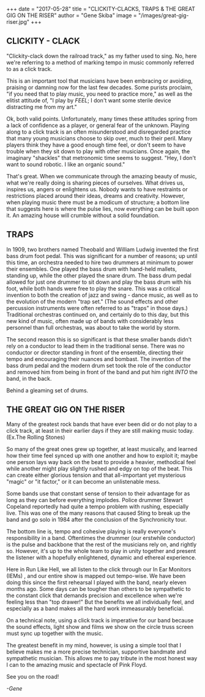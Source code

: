 +++
date = "2017-05-28"
title = "CLICKITY-CLACKS, TRAPS & THE GREAT GIG ON THE RISER"
author = "Gene Skiba"
image = "/images/great-gig-riser.jpg"
+++

## CLICKITY - CLACK

"Clickity-clack down the railroad track," as my father used to sing. No, here we're referring to a method of marking tempo in music commonly referred to as a click track.

This is an important tool that musicians have been embracing or avoiding, praising or damning now for the last few decades. Some purists proclaim, "if you need that to play music, you need to practice more," as well as the elitist attitude of, "I play by _FEEL_; I don't want some sterile device distracting me from my art."

Ok, both valid points. Unfortunately, many times these attitudes spring from a lack of confidence as a player, or general fear of the unknown. Playing along to a click track is an often misunderstood and disregarded practice that many young musicians choose to skip over, much to their peril. Many players think they have a good enough time feel, or don't seem to have trouble when they sit down to play with other musicians. Once again, the imaginary "shackles" that metronomic time seems to suggest. "Hey, I don't want to sound robotic. I like an organic sound."

That's great. When we communicate through the amazing beauty of music, what we're really doing is sharing pieces of ourselves. What drives us, inspires us, angers or enlightens us. Nobody wants to have restraints or restrictions placed around their ideas, dreams and creativity. However, when playing music there must be a modicum of structure; a bottom line that suggests here is where the pulse lies, now everything can be built upon it. An amazing house will crumble without a solid foundation.

## TRAPS

In 1909, two brothers named Theobald and William Ludwig invented the first bass drum foot pedal. This was significant for a number of reasons; up until this time, an orchestra  needed to hire two drummers at minimum to power their ensembles. One played the bass drum with hand-held mallets, standing up, while the other played the snare drum. The bass drum pedal allowed for just one drummer to sit down and play the bass drum with his foot, while both hands were free to play the snare. This was a critical invention to both the creation of jazz and swing - dance music, as well as to the evolution of the modern "trap set." (The sound effects and other percussion instruments were often referred to as "traps" in those days.) Traditional orchestras continued on, and certainly do to this day, but this new kind of music, often made up of bands with considerably less personnel than full orchestras, was about to take the world by storm.

The second reason this is so significant is that these smaller bands didn't rely on a conductor to lead them in the traditional sense. There was no conductor or director standing in front of the ensemble, directing their tempo and encouraging their nuances and bombast. The invention of the bass drum pedal and the modern drum set took the role of the conductor and removed him from being in front of the band and put him right _INTO_ the band, in the back.

Behind a gleaming set of drums.

## THE GREAT GIG ON THE RISER

Many of the greatest rock bands that have ever been did or do not play to a click track, at least in their earlier days if they are still making music today. (Ex.The Rolling Stones)

So many of the great ones grew up together, at least musically, and learned how their time feel synced up with one another and how to exploit it; maybe one person lays way back on the beat to provide a heavier, methodical feel while another might play slightly rushed and edgy on top of the beat. This can create either glorious tension and that all-important yet mysterious "magic" or "it factor," or it can become an unlistenable mess.

Some bands use that constant sense of tension to their advantage for as long as they can before everything implodes. Police drummer Stewart Copeland reportedly had  quite a tempo problem with rushing, especially live. This was one of the many reasons that caused Sting to break up the band and go solo in 1984 after the conclusion of the Synchronicity tour.

 The bottom line is, tempo and cohesive playing is really everyone's responsibility in a band. Oftentimes the drummer (our erstwhile conductor) is the pulse and backbone that the rest of the musicians rely on, and rightly so. However, it's up to the whole team to play in unity together and present the listener with a hopefully enlightened, dynamic and ethereal experience.

Here in Run Like Hell, we all listen to the click through our In Ear Monitors (IEMs) , and our entire show is mapped out tempo-wise. We have been doing this since the first rehearsal I played with the band, nearly eleven months ago. Some days can be tougher than others to be sympathetic to the constant click that demands precision and excellence when we're feeling less than "top drawer!" But the benefits we all individually feel, and especially as a band makes all the hard work immeasurably beneficial.

On a technical note, using a click track is imperative for our band because the sound effects, light show and films we show on the circle truss screen must sync up together with the music.

The greatest benefit in my mind, however, is using a simple tool that I believe makes me a more precise technician, supportive bandmate and sympathetic musician. This allows me to pay tribute in the most honest way I can to the amazing music and spectacle of Pink Floyd.

See you on the road!

_-Gene_